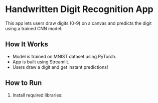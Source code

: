 # Handwritten Digit Recognition App

This app lets users draw digits (0-9) on a canvas and predicts the digit using a trained CNN model.

## How It Works
- Model is trained on MNIST dataset using PyTorch.
- App is built using Streamlit.
- Users draw a digit and get instant predictions!

## How to Run
1. Install required libraries:
